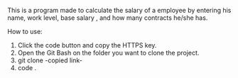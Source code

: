 This is a program made to calculate the salary of a employee by entering his name, work level, base salary , and how many contracts he/she has.

How to use:
1. Click the code button and copy the HTTPS key.
2. Open the Git Bash on the folder you want to clone the project.
3. git clone -copied link-
4. code . 
 
